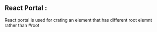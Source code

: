 ## React Portal :
React portal is used for crating an element that has different root elemnt rather than #root 